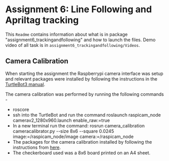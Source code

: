 # Assignment 6: Line Following and Apriltag tracking

This ```Readme``` contains information about what is in package  "assignment6_trackingandfollowing" and how to launch the files. Demo video of all task is in ```assignment6_trackingandfollowing/Videos```.

## Camera Calibration

When starting the assignment the Raspberrypi camera interface was setup and relevant packages were installed by following the instructions in the [TurtleBot3 manual](https://emanual.robotis.com/docs/en/platform/turtlebot3/appendix_raspi_cam/).

The camera calibration was performed by running the following commands -
  - roscore
  - ssh into the TurtleBot and run the command roslaunch raspicam_node camerav2_1280x960.launch enable_raw:=true
  - In a new terminal run the command: rosrun camera_calibration cameracalibrator.py --size 8x6 --square 0.0245 image:=/raspicam_node/image camera:=/raspicam_node 
  - The packages for the camera calibration installed by following the instructions from [here](http://wiki.ros.org/camera_calibration).
  - The checkerboard used was a 8x6 board printed on an A4 sheet.
